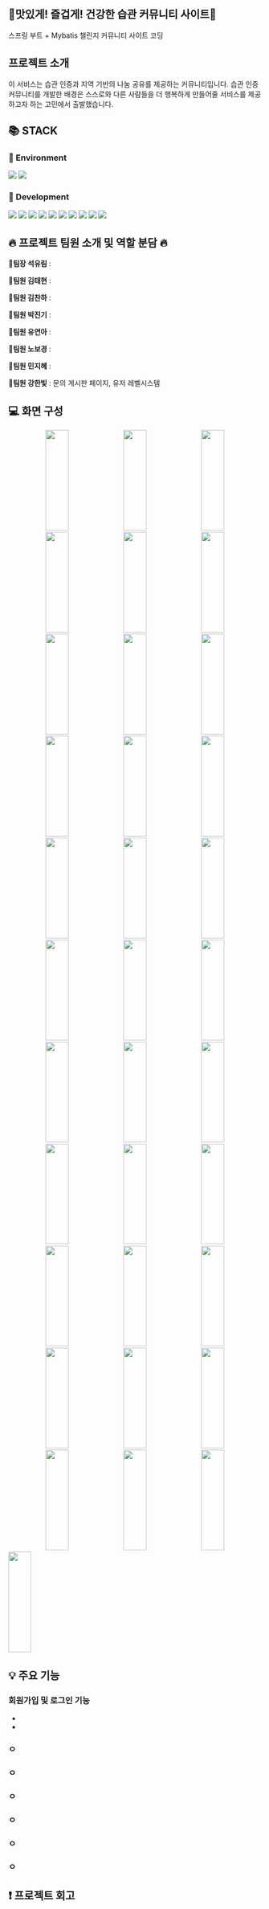 <div align=left><h2>🚩맛있게! 즐겁게! 건강한 습관 커뮤니티 사이트🚩</h2></div>

스프링 부트 + Mybatis 챌린지 커뮤니티 사이트 코딩



<div align=left><h2>프로젝트 소개</h2></div>
이 서비스는 습관 인증과 지역 기반의 나눔 공유를 제공하는 커뮤니티입니다.
습관 인증 커뮤니티를 개발한 배경은 스스로와 다른 사람들을 더 행복하게 만들어줄 서비스를 제공하고자 하는 고민에서 출발했습니다.



<div align=left><h2>📚 STACK</h2></div>

<div align=left><h3>📕 Environment</h3></div>

<div>
  <img src="https://img.shields.io/badge/github-181717?style=for-the-badge&logo=github&logoColor=white">
  <img src="https://img.shields.io/badge/git-F05032?style=for-the-badge&logo=git&logoColor=white">
</div>

<div align=left><h3>📗 Development</h3></div>



<div>
  <img src="https://img.shields.io/badge/java-007396?style=for-the-badge&logo=java&logoColor=white">
  <img src="https://img.shields.io/badge/springboot-6DB33F?style=for-the-badge&logo=Spring Boot&logoColor=white">
  <img src="https://img.shields.io/badge/html5-E34F26?style=for-the-badge&logo=html5&logoColor=white"> 
  <img src="https://img.shields.io/badge/css-1572B6?style=for-the-badge&logo=css3&logoColor=white"> 
  <img src="https://img.shields.io/badge/javascript-F7DF1E?style=for-the-badge&logo=javascript&logoColor=black"> 
  <img src="https://img.shields.io/badge/jquery-0769AD?style=for-the-badge&logo=jquery&logoColor=white">
  <img src="https://img.shields.io/badge/oracle-F80000?style=for-the-badge&logo=oracle&logoColor=white">
  <img src="https://img.shields.io/badge/gradle-02303A?style=for-the-badge&logo=gradle&logoColor=white">
  <img src="https://img.shields.io/badge/jsp-E6700C?style=for-the-badge&logo=jsp&logoColor=white">
  <img src="https://img.shields.io/badge/mybatis-251C1D?style=for-the-badge&logo=mybatis&logoColor=white">
</div>



<div align=left><h2>🔥 프로젝트 팀원 소개 및 역할 분담 🔥</h2></div>

**👑팀장 석유림** : 

**🐹팀원 김태현** : 

**🐹팀원 김찬하** : 

**🐹팀원 박진기** : 

**🐹팀원 유연아** : 

**🐹팀원 노보경** : 

**🐹팀원 민지혜** : 

**🐹팀원 강한빛** : 문의 게시판 페이지, 유저 레벨시스템



<div align=left><h2>💻 화면 구성</h2></div>

<div align=center>
    <img width="30%" height="200px" src="https://github.com/qlc9808/SSJ2/assets/137845430/a5da8d56-8025-42fc-9993-5997527b8a2a"/>
    <img width="30%" height="200px" src="https://github.com/qlc9808/SSJ2/assets/137845430/d0e3f4ed-0185-425c-9b28-9de7aeb2043e"/>
    <img width="30%" height="200px" src="https://github.com/qlc9808/SSJ2/assets/137845430/ecfb30bc-74cf-4bf2-89ce-9443b59856cd"/>
</div>

<div align=center>
    <img width="30%" height="200px" src="https://github.com/qlc9808/SSJ2/assets/137845430/1ccc227c-6727-4c68-9834-f929f2a1b3ab"/>
    <img width="30%" height="200px" src="https://github.com/qlc9808/SSJ2/assets/137845430/b5316300-d366-40d0-b765-e2d61aa5f1f7"/>
    <img width="30%" height="200px" src="https://github.com/qlc9808/SSJ2/assets/137845430/22f3582b-8089-49b2-ab0a-ff59950e9af0"/>
</div>

<div align=center>
    <img width="30%" height="200px" src="https://github.com/qlc9808/SSJ2/assets/137845430/f5a1cf27-ab46-41d1-a366-d72e45cc84ea"/>
    <img width="30%" height="200px" src="https://github.com/qlc9808/SSJ2/assets/137845430/5273a795-5ef7-4d88-a09d-05bcac5c6473"/>
    <img width="30%" height="200px" src="https://github.com/qlc9808/SSJ2/assets/137845430/dab45081-f211-442a-be6a-5b15fe8d75a7"/>
</div>

<div align=center>
    <img width="30%" height="200px" src="https://github.com/qlc9808/SSJ2/assets/137845430/677e337c-15f0-41a0-b6d0-3f95fac5c20a"/>
    <img width="30%" height="200px" src="https://github.com/qlc9808/SSJ2/assets/137845430/7c6258d0-3e34-4968-8a0e-b2b9c2f2cb62"/>
    <img width="30%" height="200px" src="https://github.com/qlc9808/SSJ2/assets/137845430/3c8b6e29-b58b-4e8b-9b34-006fadd0b089"/>
</div>

<div align=center>
    <img width="30%" height="200px" src="https://github.com/qlc9808/SSJ2/assets/137845430/98cc4f05-852d-4ba5-94fb-cbda00891260"/>
    <img width="30%" height="200px" src="https://github.com/qlc9808/SSJ2/assets/137845430/14b5e7fc-65e1-48a6-a2d4-8291ead77e01"/>
    <img width="30%" height="200px" src="https://github.com/qlc9808/SSJ2/assets/137845430/eccb36a3-a345-40d9-aa53-9bf1475fd470"/>
</div>

<div align=center>
    <img width="30%" height="200px" src="https://github.com/qlc9808/SSJ2/assets/137845430/1eeac0cc-1cc2-4d73-b5c6-d83bd58be06d"/>
    <img width="30%" height="200px" src="https://github.com/qlc9808/SSJ2/assets/137845430/cb3cd86f-b0fc-4b93-ba6a-2cd55de42a51"/>
    <img width="30%" height="200px" src="https://github.com/qlc9808/SSJ2/assets/137845430/773716ec-4e9b-40ec-a98a-7b8d2efcff4e"/>
</div>

<div align=center>
    <img width="30%" height="200px" src="https://github.com/qlc9808/SSJ2/assets/137845430/68dbe37b-90df-4f95-80ef-833f2859c3f2"/>
    <img width="30%" height="200px" src="https://github.com/qlc9808/SSJ2/assets/137845430/9ccb1b96-fff1-4a95-b4a4-ed2dfc1b30c3"/>
    <img width="30%" height="200px" src="https://github.com/qlc9808/SSJ2/assets/137845430/1e7d0f01-4dba-4e62-b761-8b4230e57eae"/>
</div>

<div align=center>
    <img width="30%" height="200px" src="https://github.com/qlc9808/SSJ2/assets/137845430/ac483e96-782e-4d04-b41b-0520b93231d6"/>
    <img width="30%" height="200px" src="https://github.com/qlc9808/SSJ2/assets/137845430/7d3be61e-6529-47ea-ace5-795e286f4bda"/>
    <img width="30%" height="200px" src="https://github.com/qlc9808/SSJ2/assets/137845430/ef3ccc30-a31a-4ad5-a72e-a7826515c2a2"/>
</div>

<div align=center>
    <img width="30%" height="200px" src="https://github.com/qlc9808/SSJ2/assets/137845430/98826523-1024-4dde-b2f5-f1acd1d8ded3"/>
    <img width="30%" height="200px" src="https://github.com/qlc9808/SSJ2/assets/137845430/5c461076-2fd3-45d4-90b1-1c4f83d6b2ef"/>
    <img width="30%" height="200px" src="https://github.com/qlc9808/SSJ2/assets/137845430/c3f17ee6-e3da-45eb-9e30-09216f37bfb1"/>
</div>

<div align=center>
    <img width="30%" height="200px" src="https://github.com/qlc9808/SSJ2/assets/137845430/98826523-1024-4dde-b2f5-f1acd1d8ded3"/>
    <img width="30%" height="200px" src="https://github.com/qlc9808/SSJ2/assets/137845430/5c461076-2fd3-45d4-90b1-1c4f83d6b2ef"/>
    <img width="30%" height="200px" src="https://github.com/qlc9808/SSJ2/assets/137845430/c3f17ee6-e3da-45eb-9e30-09216f37bfb1"/>
</div>

<div align=center>
    <img width="30%" height="200px" src="https://github.com/qlc9808/SSJ2/assets/137845430/98826523-1024-4dde-b2f5-f1acd1d8ded3"/>
    <img width="30%" height="200px" src="https://github.com/qlc9808/SSJ2/assets/137845430/5c461076-2fd3-45d4-90b1-1c4f83d6b2ef"/>
    <img width="30%" height="200px" src="https://github.com/qlc9808/SSJ2/assets/137845430/c3f17ee6-e3da-45eb-9e30-09216f37bfb1"/>
</div>

<div align=left>
    <img width="30%" height="200px" src="https://github.com/qlc9808/SSJ2/assets/137845430/98826523-1024-4dde-b2f5-f1acd1d8ded3"/>
</div>

<div align=left><h2>💡 주요 기능</h2></div>

### 회원가입 및 로그인 기능
-
-

### ㅇ

### ㅇ
### ㅇ
### ㅇ
### ㅇ
### ㅇ





<div align=left><h2>❗ 프로젝트 회고</h2></div>


<div align=left><h2></h2></div>
